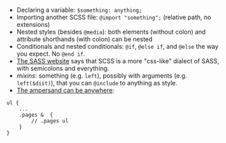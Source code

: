 - Declaring a variable: `$something: anything;`
- Importing another SCSS file: `@import "something";` (relative path, no extensions)
- Nested styles (besides `@media`): both elements (without colon) and attribute shorthands (with colon) can be nested
- Conditionals and nested conditionals: `@if`, `@else if`, and `@else` the way you expect. No `@end if`.
- [The SASS website](http://sass-lang.com/) says that SCSS is a more "css-like" dialect of SASS, with semicolons and everything.
- _mixins_: something (e.g. `left`), possibly with arguments (e.g. `left($dist)`), that you can `@include` to anything as style.
- [The ampersand can be anywhere](http://www.joeloliveira.com/2011/06/28/the-ampersand-a-killer-sass-feature/):

```
ul {
    ...
    .pages &  {
        // .pages ul
    }
}
```
